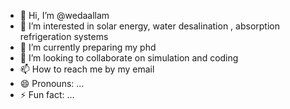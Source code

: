 - 👋 Hi, I’m @wedaallam
- 👀 I’m interested in solar energy, water desalination , absorption refrigeration systems
- 🌱 I’m currently preparing my phd
- 💞️ I’m looking to collaborate on simulation and coding
- 📫 How to reach me by my email 
- 😄 Pronouns: ...
- ⚡ Fun fact: ...

<!---
wedaallam/wedaallam is a ✨ special ✨ repository because its `README.md` (this file) appears on your GitHub profile.
You can click the Preview link to take a look at your changes.
--->

